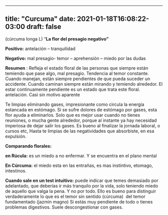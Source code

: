 
---
title: "Curcuma"
date: 2021-01-18T16:08:22-03:00
draft: false
--- 
        

 

 



(cúrcuma longa L)
“**La flor
 del presagio negativo”**
 


**Positivo:**  antelación – tranquilidad


**Negativo:**  mal presagio- temor – aprehensión – miedo por
 las dudas
 


**Resumen** : Refleja el estado floral de las personas que
 siempre están temiendo que pase algo, mal presagio. Tendencia al temor
 constante.
Cuando manejan, están siempre pendientes de que pueda
 suceder un accidente.
Cuando caminan siempre están mirando y temiendo
 alrededor.
El estar continuamente pendiente es un estado que trata
 este floral.
antelación. Casi sin motivo aparente
 
Te limpias eliminando gases, impresionante como circula
 la energía estancada en estómago. Si se sufre dolores de estómago por gases,
 esta flor ayuda a eliminarlos.
Solo que es mejor usar cuando no tienes reuniones, o
 mucha gente alrededor, porque al instante ya hay necesidad imperiosa de dejar
 salir los gases. Es bueno al finalizar la jornada laboral, o cursos etc, Hasta
 te limpias de las negatividades que absorbiste, en esa expulsión.
 


**Comparando florales:**  


**en Rúcula:**  es un miedo a no enfermar. Y se encuentra en el
 plano mental


**En Cúrcuma:**  el miedo esta en las entrañas, es mas
 instintivo, etomago, intestinos.
 


**Cuando sale en un test intuitivo:**  puede indicar que
 temes demasiado por adelantado, que deberías ir más tranquilo por la vida, solo
 teniendo miedo de aquello que valga la pena. Y no por todo. Ello es bueno para
 distinguir verdaderamente lo que es el temor sin sentido (cúrcuma)  del temor fundamentado (jazmín magno)
Si estás muy
 pendiente de todo o tienes problemas digestivos.
Suele
 descongestionar con gases.



